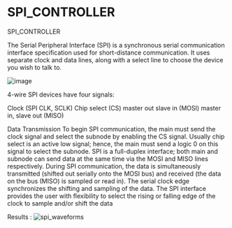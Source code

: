 # SPI_CONTROLLER

SPI_CONTROLLER

The Serial Peripheral Interface (SPI) is a synchronous serial communication interface specification used for short-distance communication. 
It uses separate clock and data lines, along with a select line to choose the device you wish to talk to.


![image](https://user-images.githubusercontent.com/120705715/208041578-271ca175-5d27-4532-a6ef-c0fd030ea168.png)

4-wire SPI devices have four signals:

Clock (SPI CLK, SCLK)
Chip select (CS)
master  out slave in (MOSI)
master in, slave out (MISO)

Data Transmission
To begin SPI communication, the main must send the clock signal and select the subnode by enabling the CS signal. 
Usually chip select is an active low signal; hence, the main must send a logic 0 on this signal to select the subnode. 
SPI is a full-duplex interface; both main and subnode can send data at the same time via the MOSI and MISO lines respectively. 
During SPI communication, the data is simultaneously transmitted (shifted out serially onto the MOSI bus) and received (the data on the bus (MISO) 
is sampled or read in). The serial clock edge synchronizes the shifting and sampling of the data. 
The SPI interface provides the user with flexibility to select the rising or falling edge of the clock to sample and/or shift the data

Results :
![spi_waveforms](https://user-images.githubusercontent.com/120705715/208041900-d59d154f-fbe5-4ada-a157-239910964e68.PNG)
